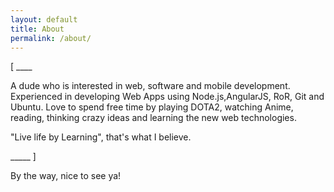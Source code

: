 ```yaml
---
layout: default
title: About 
permalink: /about/
---
```


<section class="bio inset"><div><p>[ ____</p><p>A dude who is interested in web, software and mobile development. Experienced in developing Web Apps using Node.js,AngularJS, RoR, Git and Ubuntu. Love to spend free time by playing DOTA2, watching Anime, reading, thinking crazy ideas and learning the new web technologies.</p><p>"Live life by Learning", that's what I believe.</p><p>_____ ]</p><p>By the way, nice to see ya!</p></div></section>